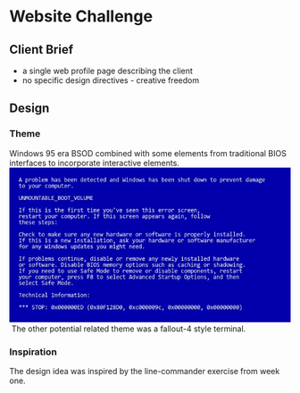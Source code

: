 # Website Challenge

## Client Brief
- a single web profile page describing the client
- no specific design directives - creative freedom

## Design
### Theme
Windows 95 era BSOD combined with some elements from traditional BIOS interfaces to incorporate interactive elements.  
![alt text](https://github.com/SchoolOfCode/w1_website-challenge-gschandan/blob/main/images/windows_bsod.jpg "Example image of windows blue screen of death")
![]()
The other potential related theme was a fallout-4 style terminal.
![]()
### Inspiration
The design idea was inspired by the line-commander exercise from week one. 

